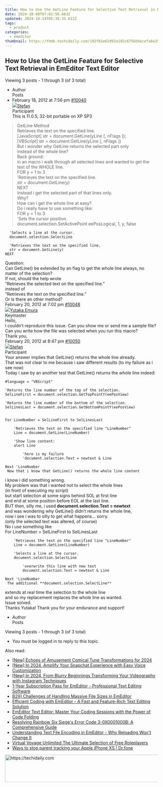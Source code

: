 ```yaml
---
title: How to Use the GetLine Feature for Selective Text Retrieval in EmEditor Text Editor
date: 2024-10-08T07:02:56.663Z
updated: 2024-10-14T05:39:35.612Z
tags:
  - product
categories:
  - emeditor
thumbnail: https://thmb.techidaily.com/192f81e62d92a192c6756d4acefa6e25619bd0109c72bd43d2bf00cf25a87ef6.png
---
```


## How to Use the GetLine Feature for Selective Text Retrieval in EmEditor Text Editor

Viewing 3 posts - 1 through 3 (of 3 total)

* Author  
Posts
* February 18, 2012 at 7:56 pm [#10040](https://tools.techidaily.com/emeditor/products/)  
[![](https://secure.gravatar.com/avatar/f29c043a3cc5c5dac8db4e62939893e9?s=80&d=identicon&r=g)Stefan](https://www.emeditor.com/forums/users/Stefan/ "View Stefan's profile")  
Participant  
This is 11.0.5, 32-bit portable on XP SP3  
> GetLine Method  
> Retrieves the text on the specified line.  
> \[JavaScript\] str = document.GetLine(yLine \[, nFlags \]);  
> \[VBScript\] str = document.GetLine(yLine \[, nFlags \])  
 But i wonder why GetLine returns the selected part only  
 instead of the whole line?  
 Back ground:  
 in an macro i walk through all selected lines and wanted to get the text of the WHOLE line.  
FOR y = 1 to 3  
	  'Retrieves the text on the specified line.  
	  str = document.GetLine(y)  
	NEXT  
 Instead i get the selected part of that lines only.  
 Why?  
 How can i get the whole line at easy?  
 Do i really have to use something like:  
FOR y = 1 to 3  
	  'Sets the cursor position.  
	  document.selection.SetActivePoint eePosLogical, 1, y, false  
	    
	  'Selects a line at the cursor.  
	  document.selection.SelectLine  
	    
	  'Retrieves the text on the specified line.  
	  str = document.GetLine(y)  
	NEXT  
 Question:  
 Can GetLine() be extended by an flag to get the whole line always, no matter of the selection?  
 If not, should the help wrote  
 “Retrieves the selected text on the specified line.”  
 instead of  
 “Retrieves the text on the specified line.”  
 Or is there an other method?  
February 20, 2012 at 7:02 pm [#10048](https://tools.techidaily.com/emeditor/products/)  
[![](https://secure.gravatar.com/avatar/a0a6377144ed3636f985d87303f65ed2?s=80&d=identicon&r=g)Yutaka Emura](https://www.emeditor.com/forums/users/yemura/ "View Yutaka Emura's profile")  
Keymaster  
Hello,  
 I couldn’t reproduce this issue. Can you show me or send me a sample file? Can you write how the file was selected when you run this macro?  
 Thank you,  
February 20, 2012 at 8:47 pm [#10050](https://tools.techidaily.com/emeditor/products/)  
[![](https://secure.gravatar.com/avatar/f29c043a3cc5c5dac8db4e62939893e9?s=80&d=identicon&r=g)Stefan](https://www.emeditor.com/forums/users/Stefan/ "View Stefan's profile")  
Participant  
Your answer implies that GetLine() returns the whole line already.  
 That was not clear to me because i saw different results (to my failure as i see now)  
 Today i saw by an another test that GetLine() returns the whole line indeed:  
    
	#language = "VBScript"  
	    
	'Returns the line number of the top of the selection.  
	SelLineFirst = document.selection.GetTopPointY(eePosView)  
		    
	'Returns the line number of the bottom of the selection.  
	SelLinesLast = document.selection.GetBottomPointY(eePosView)  
	    
	    
	For LineNumber = SelLineFirst to SelLinesLast  
	    
		'Retrieves the text on the specified line "LineNumber"  
		Line = document.GetLine(LineNumber)  
		    
		'Show line content:  
		alert Line  
	    
	        'here is my failure  
	        'document.selection.Text = newtext & Line  
	    
	Next 'LineNumber  
	 Now that i know that GetLine() returns the whole line content  
 i know i did something wrong.  
 My problem was that i wanted not to select the whole lines  
 (in front of executing my script)  
 but start selection at some signs behind SOL at first line  
 and end at some position before EOL at the last line.  
 BUT then, silly me, i used **document.selection.Text = newtext**  
 and was wondering why GetLine() didn’t returns the whole line,  
 now i see i was to silly to get what happens… sorry.  
 (only the selected text was altered, of course)  
 No i use something like  
For LineNumber = SelLineFirst to SelLinesLast  
	    
		'Retrieves the text on the specified line "LineNumber"  
		Line = document.GetLine(LineNumber)  
		    
		'Selects a line at the cursor.  
		document.selection.SelectLine  
	    
	        'overwrite this line with new text  
	        document.selection.Text = newtext & Line  
	    
	Next 'LineNumber  
	 The additional **document.selection.SelectLine**  
 extends at real time the selection to the whole line  
 and so my replacement replaces the whole line as wanted.  
 Issue solved.  
 Thanks Yutaka! Thank you for your endurance and support!
* Author  
Posts

Viewing 3 posts - 1 through 3 (of 3 total)

* You must be logged in to reply to this topic.

<ins class="adsbygoogle"
     style="display:block"
     data-ad-format="autorelaxed"
     data-ad-client="ca-pub-7571918770474297"
     data-ad-slot="1223367746"></ins>

<ins class="adsbygoogle"
     style="display:block"
     data-ad-client="ca-pub-7571918770474297"
     data-ad-slot="8358498916"
     data-ad-format="auto"
     data-full-width-responsive="true"></ins>

<span class="atpl-alsoreadstyle">Also read:</span>
<div><ul>
<li><a href="https://facebook-video-footage.techidaily.com/new-echoes-of-amusement-comical-tune-transformations-for-2024/"><u>[New] Echoes of Amusement Comical Tune Transformations for 2024</u></a></li>
<li><a href="https://snapchat-videos.techidaily.com/new-in-2024-amplify-your-snapchat-experience-with-easy-voice-customization/"><u>[New] In 2024, Amplify Your Snapchat Experience with Easy Voice Customization</u></a></li>
<li><a href="https://instagram-video-recordings.techidaily.com/new-in-2024-from-blurry-beginnings-transforming-your-videography-with-instagram-techniques/"><u>[New] In 2024, From Blurry Beginnings Transforming Your Videography with Instagram Techniques</u></a></li>
<li><a href="https://win-awesome.techidaily.com/1-year-subscription-pass-for-emeditor-professional-text-editing-software/"><u>1-Year Subscription Pass for EmEditor - Professional Text Editing Software</u></a></li>
<li><a href="https://win-awesome.techidaily.com/b29-challenges-of-handling-massive-file-sizes-in-emeditor/"><u>B29] Challenges of Handling Massive File Sizes in EmEditor</u></a></li>
<li><a href="https://win-awesome.techidaily.com/efficient-coding-with-emeditor-a-fast-and-feature-rich-text-editing-solution/"><u>Efficient Coding with EmEditor - A Fast and Feature-Rich Text Editing Solution</u></a></li>
<li><a href="https://win-awesome.techidaily.com/emeditor-text-editor-master-your-coding-sessions-with-the-power-of-code-folding/"><u>EmEditor Text Editor: Master Your Coding Sessions with the Power of Code Folding</u></a></li>
<li><a href="https://program-issues.techidaily.com/1722993013472-resolving-rainbow-six-sieges-error-code-3-0x0001000b-a-comprehensive-guide/"><u>Resolving Rainbow Six Siege's Error Code 3-0X0001000B: A Comprehensive Guide</u></a></li>
<li><a href="https://win-awesome.techidaily.com/understanding-text-file-encoding-in-emeditor-why-reloading-wont-change-it/"><u>Understanding Text File Encoding in EmEditor - Why Reloading Won't Change It</u></a></li>
<li><a href="https://screen-capture.techidaily.com/virtual-voyage-unlimited-the-ultimate-selection-of-free-roleplayers/"><u>Virtual Voyage Unlimited The Ultimate Selection of Free Roleplayers</u></a></li>
<li><a href="https://ios-location-track.techidaily.com/ways-to-stop-parent-tracking-your-apple-iphone-xs-drfone-by-drfone-virtual-ios/"><u>Ways to stop parent tracking your Apple iPhone XS | Dr.fone</u></a></li>
</ul></div>

<!-- affiliate ads begin -->
<a href="https://imp.i357552.net/c/5597632/863035/11832" target="_top" id="863035">
  <img src="//a.impactradius-go.com/display-ad/11832-863035" border="0" alt="https://techidaily.com" width="728" height="90"/>
</a>
<img height="0" width="0" src="https://imp.i357552.net/i/5597632/863035/11832" style="position:absolute;visibility:hidden;" border="0" />
<!-- affiliate ads end -->

